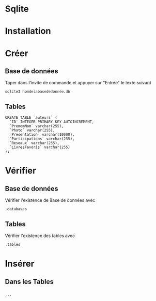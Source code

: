 # Sqlite
# Installation 
# Créer 
## Base de données
Taper dans l'invite de commande et appuyer sur "Entrée" le texte suivant
```
sqlite3 nomdelabasededonnée.db
```
## Tables
```
CREATE TABLE `auteurs` (
  `ID` INTEGER PRIMARY KEY AUTOINCREMENT,
  `PrenomNom` varchar(255),
  `Photo` varchar(255),
  `Presentation` varchar(10000),
  `Participations` varchar(255),
  `Reseaux` varchar(255),
  `LivresFavoris` varchar(255)
);
```
# Vérifier 
## Base de données
Vérifier l'existence de Base de données avec 
```
.databases
```
## Tables
Vérifier l'existence des tables avec 
```
.tables
```


# Insérer
## Dans les Tables
````

```